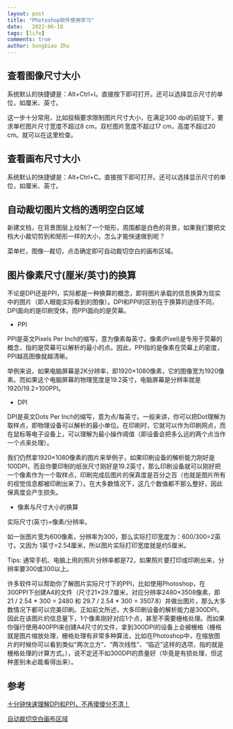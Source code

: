 ```yaml
---
layout: post
title: "Photoshop软件使用学习"
date:   2022-06-18
tags: [life]
comments: true
author: Songbiao Zhu
---
```


## 查看图像尺寸大小

系统默认的快捷键是：Alt+Ctrl+I。直接按下即可打开。还可以选择显示尺寸的单位，如厘米、英寸。

这一步十分常用，比如投稿要求限制图片尺寸大小，在满足300 dpi的前提下，要求单栏图片尺寸宽度不超过8 cm，双栏图片宽度不超过17 cm，高度不超过20 cm。就可以在这里检查。

## 查看画布尺寸大小

系统默认的快捷键是：Alt+Ctrl+C。直接按下即可打开。还可以选择显示尺寸的单位，如厘米、英寸。

## 自动裁切图片文档的透明空白区域

新建文档，在背景图层上绘制了一个矩形，周围都是白色的背景，如果我们要把文档大小裁切剪到和矩形一样的大小，怎么才能快速做到呢？

菜单栏，图像--裁切，点击确定即可自动裁切空白的画布区域。

## 图片像素尺寸(厘米/英寸)的换算

不论是DPI还是PPI，实际都是一种换算的概念，即将图片承载的信息换算为现实中的图片（即人眼能实际看到的图像）。DPI和PPI的区别在于换算的途径不同，DPI面向的是印刷受体，而PPI面向的是荧幕。

* PPI

PPI是英文Pixels Per Inch的缩写，意为像素每英寸。像素(Pixel)是专用于荧幕的概念，指的是荧幕可以解析的最小的点。因此，PPI指的是像素在荧幕上的密度，PPI越高图像就越清晰。

举例来说，如果电脑屏幕是2K分辨率，即1920×1080像素，它的图像宽为1920像素。而如果这个电脑屏幕的物理宽度是19.2英寸，电脑屏幕是分辨率就是1920/19.2=100PPI。

* DPI

DPI是英文Dots Per Inch的缩写，意为点/每英寸。一般来讲，你可以把Dot理解为取样点，即物理设备可以解析的最小单位。在印刷时，它就可以作为印刷网点，而在鼠标等电子设备上，可以理解为最小操作阈值（即设备会把多么远的两个点当作一个点来处理）。

我们仍然拿1920×1080像素的图片来举例子，如果印刷设备的解析能力刚好是100DPI，而且你要印制的纸张尺寸刚好是19.2英寸，那么印刷设备就可以刚好把一个像素作为一个取样点，印刷完成后图片的保真度是百分之百（也就是图片所有的视觉信息都被印刷出来了）。在大多数情况下，这几个数值都不那么整好，因此保真度会产生损失。

* 像素与尺寸大小的换算

实际尺寸(英寸)=像素/分辨率。

如一张图片宽为600像素，分辨率为300，那么实际打印宽度为：600/300=2英寸。又因为 1英寸=2.54厘米，所以图片实际打印宽度就是约5厘米。

Tips: 通常手机、电脑上用的照片分辨率都是72，如果照片要打印或印刷出来，分辨率要300或300以上。

许多软件可以帮助你了解图片实际尺寸下的PPI，比如使用Photoshop，在300PPI下创建A4的文件（尺寸21×29.7厘米，对应分辨率2480×3508像素，即21 / 2.54 * 300  = 2480 和 29.7 / 2.54 * 300 = 3507.8）并做出图片，那么大多数情况下都可以完美印刷。正如前文所述，大多印刷设备的解析能力是300DPI，因此在该图片的信息量下，1个像素刚好对应1个点，甚至不需要栅格处理。而如果你强行使用400PPI来创建A4尺寸的文件，拿到300DPI的设备上会被栅格（栅格就是图片缩放处理，栅格处理有非常多种算法，比如在Photoshop中，在缩放图片的时候你可以看到类似“两次立方”、“两次线性”、“临近”这样的选项，指的就是栅格处理的计算方式。），说不定还不如300DPI的质量好（毕竟是有损处理，但这种差别未必能看得出来）。

## 参考

[十分钟快速理解DPI和PPI，不再傻傻分不清！](https://www.kamilet.cn/dpi-and-ppi-ultimate/)

[自动裁切空白画布区域](https://jingyan.baidu.com/article/455a99508d38cfa16627783c.html)